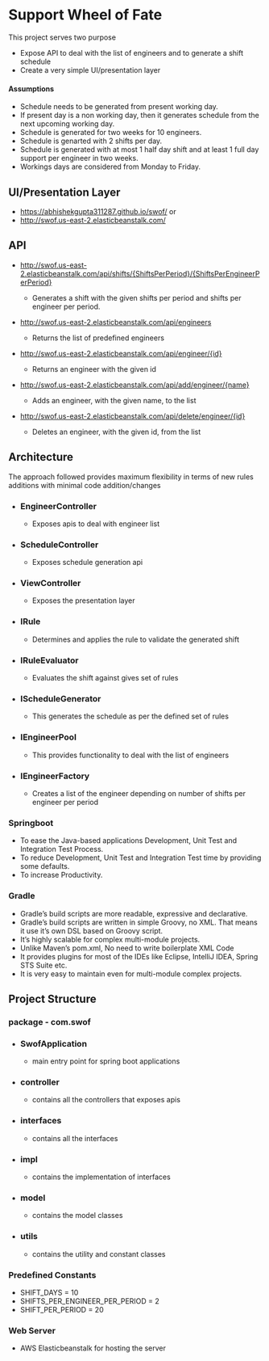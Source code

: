 # Support Wheel of Fate
This project serves two purpose
- Expose API to deal with the list of engineers and to generate a shift schedule
- Create a very simple UI/presentation layer

#### Assumptions
- Schedule needs to be generated from present working day. 
- If present day is a non working day, then it generates schedule from the next upcoming working day.
- Schedule is generated for two weeks for 10 engineers.
- Schedule is genarted with 2 shifts per day.
- Schedule is generated with at most 1 half day shift and at least 1 full day support per engineer in two weeks. 
- Workings days are considered from Monday to Friday.

##   UI/Presentation Layer
- https://abhishekgupta311287.github.io/swof/
or
- http://swof.us-east-2.elasticbeanstalk.com/

##   API

- http://swof.us-east-2.elasticbeanstalk.com/api/shifts/{ShiftsPerPeriod}/{ShiftsPerEngineerPerPeriod}
    - Generates a shift with the given shifts per period and shifts per engineer per period.

- http://swof.us-east-2.elasticbeanstalk.com/api/engineers
    - Returns the list of predefined engineers

- http://swof.us-east-2.elasticbeanstalk.com/api/engineer/{id}
    - Returns an engineer with the given id

- http://swof.us-east-2.elasticbeanstalk.com/api/add/engineer/{name}
    - Adds an engineer, with the given name, to the list

- http://swof.us-east-2.elasticbeanstalk.com/api/delete/engineer/{id}
    - Deletes an engineer, with the given id, from the list

## Architecture
The approach followed provides maximum flexibility in terms of new rules additions with minimal code addition/changes

- ### EngineerController
    - Exposes apis to deal with engineer list

- ### ScheduleController
    - Exposes schedule generation api

- ### ViewController
    - Exposes the presentation layer

- ### IRule
    - Determines and applies the rule to validate the generated shift

- ### IRuleEvaluator
    - Evaluates the shift against gives set of rules

- ### IScheduleGenerator
    - This generates the schedule as per the defined set of rules

- ### IEngineerPool
   -  This provides functionality to deal with the list of engineers

- ### IEngineerFactory
   - Creates a list of the engineer depending on number of shifts per engineer per period

### Springboot
  -  To ease the Java-based applications Development, Unit Test and Integration Test Process.
  -  To reduce Development, Unit Test and Integration Test time by providing some defaults.
  -  To increase Productivity.

### Gradle
  - Gradle’s build scripts are more readable, expressive and declarative.
  - Gradle’s build scripts are written in simple Groovy, no XML. That means it use it’s own DSL based on Groovy script.
  - It’s highly scalable for complex multi-module projects.
  - Unlike Maven’s pom.xml, No need to write boilerplate XML Code
  - It provides plugins for most of the IDEs like Eclipse, IntelliJ IDEA, Spring STS Suite etc.
  - It is very easy to maintain even for multi-module complex projects.


##  Project Structure
### package - com.swof

- ### SwofApplication
    - main entry point for spring boot applications

- ### controller
    - contains all the controllers that exposes apis

- ### interfaces
    - contains all the interfaces

- ### impl
    - contains the implementation of interfaces

- ### model
    - contains the model classes

- ### utils
    - contains the utility and constant classes

### Predefined Constants
- SHIFT_DAYS = 10
- SHIFTS_PER_ENGINEER_PER_PERIOD = 2
- SHIFT_PER_PERIOD = 20

### Web Server
- AWS Elasticbeanstalk for hosting the server



